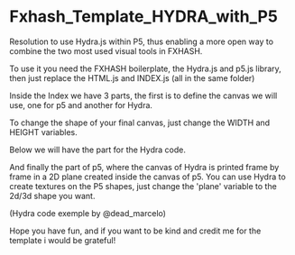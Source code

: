 # Fxhash_Template_HYDRA_with_P5
Resolution to use Hydra.js within P5, thus enabling a more open way to combine the two most used visual tools in FXHASH.

To use it you need the FXHASH boilerplate, the Hydra.js and p5.js library, then just replace the HTML.js and INDEX.js (all in the same folder)

Inside the Index we have 3 parts, the first is to define the canvas we will use, one for p5 and another for Hydra.

To change the shape of your final canvas, just change the WIDTH and HEIGHT variables.

Below we will have the part for the Hydra code.

And finally the part of p5, where the canvas of Hydra is printed frame by frame in a 2D plane created inside the canvas of p5. You can use Hydra to create textures on the P5 shapes, just change the 'plane' variable to the 2d/3d shape you want.

(Hydra code exemple by @dead_marcelo)

Hope you have fun, and if you want to be kind and credit me for the template i would be grateful!
